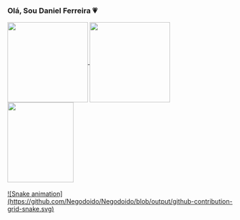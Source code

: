 ### Olá, Sou Daniel Ferreira 💗 

  <div>
  <a href="https://github.com/Negodoido">
  <img height="180em"   align="center" src="https://github-readme-stats.vercel.app/api?username=Negodoidoshow_icons=true&theme=react&include_all_commits=true&count_private=true"/>
  <img height="180em"  align="center" src="https://github-readme-stats.vercel.app/api/top-langs/?username=Negodoido&layout=compact&langs_count=7&theme=react" />

  <img align="center" width="148" height="180" src="https://media1.tenor.com/images/68e8337fb4eb7e40645d832c64762a8b/tenor.gif?itemid=19443613">
</div>
 <br>
   ![Snake animation](https://github.com/Negodoido/Negodoido/blob/output/github-contribution-grid-snake.svg)

